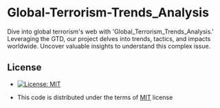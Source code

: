 # Global-Terrorism-Trends_Analysis
Dive into global terrorism's web with 'Global_Terrorism_Trends_Analysis.' Leveraging the GTD, our project delves into trends, tactics, and impacts worldwide. Uncover valuable insights to understand this complex issue.


## License

-  [![License: MIT](https://img.shields.io/badge/License-MIT-yellow.svg)](https://github.com/Yarlagadda-saimanoj/Global-Terrorism-Trends_Analysis/blob/main/LICENSE)
*  This code is distributed under the terms of  [MIT](https://github.com/Yarlagadda-saimanoj/Global-Terrorism-Trends_Analysis/blob/main/LICENSE)
 license

